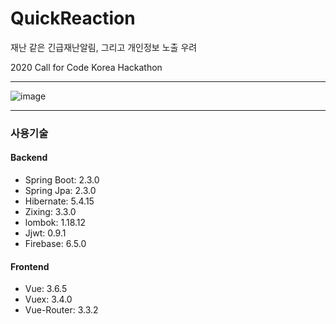 # QuickReaction

재난 같은 긴급재난알림, 그리고 개인정보 노출 우려

2020 Call for Code Korea Hackathon

---

![image](https://user-images.githubusercontent.com/13096845/84503466-371f8900-acf5-11ea-9d97-452cbafa449d.png)

---

### 사용기술
#### Backend
* Spring Boot: 2.3.0
* Spring Jpa: 2.3.0
* Hibernate: 5.4.15
* Zixing: 3.3.0
* lombok: 1.18.12
* Jjwt: 0.9.1
* Firebase: 6.5.0
#### Frontend
* Vue: 3.6.5
* Vuex: 3.4.0
* Vue-Router: 3.3.2